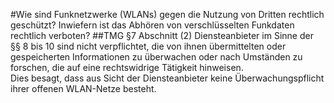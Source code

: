 #Wie sind Funknetzwerke (WLANs) gegen die Nutzung von Dritten rechtlich geschützt? Inwiefern ist das Abhören von verschlüsselten Funkdaten rechtlich verboten?
##TMG §7 Abschnitt (2)
Diensteanbieter im Sinne der §§ 8 bis 10 sind nicht verpflichtet, die von ihnen übermittelten oder gespeicherten Informationen zu überwachen oder nach Umständen zu forschen, die auf eine rechtswidrige Tätigkeit hinweisen.  
Dies besagt, dass aus Sicht der Diensteanbieter keine Überwachungspflicht ihrer offenen WLAN-Netze besteht.
